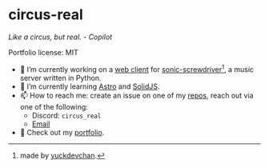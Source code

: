 # circus-real

_Like a circus, but real. - Copilot_

Portfolio license: MIT

- 🔭 I’m currently working on a [web client](https://clown-tunes.vercel.app/) for [sonic-screwdriver](https://github.com/yuckdevchan/sonic-screwdriver/)[^1], a music server written in Python.
- 🌱 I’m currently learning [Astro](https://astro.build/) and [SolidJS](https://solidjs.com/).
- 📫 How to reach me: create an issue on one of my [repos](https://github.com/circus-real?tab=repositories), reach out via one of the following:
  - Discord: `circus_real`
  - [Email](mailto:circus.real.dev@gmail.com)
- 💼 Check out my [portfolio](https://circus-real.netlify.app).

[^1]: made by [yuckdevchan](https://github.com/yuckdevchan).
